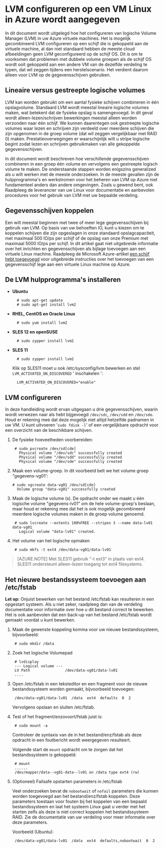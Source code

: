 <properties 
    pageTitle="LVM configureren op een virtuele machine waarop Linux | Microsoft Azure" 
    description="Informatie over het configureren van LVM op Linux in Azure wordt aangegeven." 
    services="virtual-machines-linux" 
    documentationCenter="na" 
    authors="szarkos"  
    manager="timlt" 
    editor="tysonn"
    tag="azure-service-management,azure-resource-manager" />

<tags 
    ms.service="virtual-machines-linux" 
    ms.workload="infrastructure-services" 
    ms.tgt_pltfrm="vm-linux" 
    ms.devlang="na" 
    ms.topic="article" 
    ms.date="08/24/2016" 
    ms.author="szark"/>


# <a name="configure-lvm-on-a-linux-vm-in-azure"></a>LVM configureren op een VM Linux in Azure wordt aangegeven

In dit document wordt uitgelegd hoe het configureren van logische Volume Manager (LVM) in uw Azure virtuele machines. Het is mogelijk gecombineerd LVM configureren op een schijf die is gekoppeld aan de virtuele machine, al dan niet standaard hebben de meeste cloud afbeeldingen geen LVM geconfigureerd op de schijf OS. Dit is om te voorkomen dat problemen met dubbele volume groepen als de schijf OS wordt ooit gekoppeld aan een andere VM van de dezelfde verdeling te typen, dat wil zeggen tijdens een herstelscenario. Het verdient daarom alleen voor LVM op de gegevensschijven gebruiken.


## <a name="linear-vs-striped-logical-volumes"></a>Lineaire versus gestreepte logische volumes

LVM kan worden gebruikt om een aantal fysieke schijven combineren in één opslagvolume. Standaard LVM wordt meestal lineaire logische volumes maken, wat betekent dat de fysieke opslag is samengevoegd. In dit geval wordt alleen-lezen/schrijven bewerkingen meestal alleen worden verzonden naar één schijf. We kunnen daarentegen ook gestreepte logische volumes waar lezen en schrijven zijn verdeeld over meerdere schijven die zijn opgenomen in de groep volume (dat wil zeggen vergelijkbaar met RAID 0) maken. Prestatieoverwegingen er waarschijnlijk wilt u stripe logische begint zodat lezen en schrijven gebruikmaken van alle gekoppelde gegevensschijven.

In dit document wordt beschreven hoe verschillende gegevensschijven combineren in een groep één volume en vervolgens een gestreepte logisch volume te maken. De onderstaande stappen worden enigszins generalized als u wilt werken met de meeste onderzoeken. In de meeste gevallen zijn de hulpprogramma's en werkstromen voor het beheren van LVM op Azure niet fundamenteel anders dan andere omgevingen. Zoals u gewend bent, ook Raadpleeg de leverancier van uw Linux voor documentatie en aanbevolen procedures voor het gebruik van LVM met uw bepaalde verdeling.


## <a name="attaching-data-disks"></a>Gegevensschijven koppelen
Een wilt meestal beginnen met twee of meer lege gegevensschijven bij gebruik van LVM. Op basis van uw behoeften IO, kunt u kiezen om te koppelen schijven die zijn opgeslagen in onze standaard opslagcapaciteit, met maximaal 500 IO/ps per schijf of de opslag van onze Premium met maximaal 5000 IO/ps per schijf. In dit artikel gaat niet uitgebreide informatie over het inrichten en gegevensschijven als bijlage toevoegen aan een virtuele Linux machine. Raadpleeg de Microsoft Azure-artikel [een schijf hebt toegevoegd](virtual-machines-linux-add-disk.md) voor uitgebreide instructies over het toevoegen van een gegevensschijf lege aan een virtuele Linux machine op Azure.

## <a name="install-the-lvm-utilities"></a>De LVM hulpprogramma's installeren

- **Ubuntu**

        # sudo apt-get update
        # sudo apt-get install lvm2

- **RHEL, CentOS en Oracle Linux**

        # sudo yum install lvm2

- **SLES 12 en openSUSE**

        # sudo zypper install lvm2

- **SLES 11**

        # sudo zypper install lvm2

    Klik op SLES11 moet u ook /etc/sysconfig/lvm bewerken en stel `LVM_ACTIVATED_ON_DISCOVERED` ' inschakelen ':

        LVM_ACTIVATED_ON_DISCOVERED="enable" 


## <a name="configure-lvm"></a>LVM configureren
In deze handleiding wordt ervan uitgegaan u drie gegevensschijven, waarin wordt verwezen naar als hebt bijgevoegd `/dev/sdc`, `/dev/sdd` en `/dev/sde`. Houd er rekening mee dat deze mogelijk niet altijd hetzelfde padnamen in uw VM. U kunt uitvoeren '`sudo fdisk -l`' of een vergelijkbare opdracht voor een overzicht van de beschikbare schijven.

1. De fysieke hoeveelheden voorbereiden:

        # sudo pvcreate /dev/sd[cde]
          Physical volume "/dev/sdc" successfully created
          Physical volume "/dev/sdd" successfully created
          Physical volume "/dev/sde" successfully created


2.  Maak een volume-groep. In dit voorbeeld belt we het volume groep "gegevens-vg01':

        # sudo vgcreate data-vg01 /dev/sd[cde]
          Volume group "data-vg01" successfully created


3. Maak de logische volume (s). De opdracht onder we maakt u één logische volume "gegevens-lv01" om de hele volume-groep's beslaan, maar houd er rekening mee dat het is ook mogelijk gecombineerd meerdere logische volumes maken in de groep volume genoemd.

        # sudo lvcreate --extents 100%FREE --stripes 3 --name data-lv01 data-vg01
          Logical volume "data-lv01" created.


4. Het volume van het logische opmaken

        # sudo mkfs -t ext4 /dev/data-vg01/data-lv01

  >[AZURE.NOTE] Met SLES11 gebruik "-t ext3" in plaats van ext4. SLES11 ondersteunt alleen-lezen toegang tot ext4 filesystems.


## <a name="add-the-new-file-system-to-etcfstab"></a>Het nieuwe bestandssysteem toevoegen aan /etc/fstab

**Let op:** Onjuist bewerken van het bestand /etc/fstab kan resulteren in een opgestart systeem. Als u niet zeker, raadpleeg dan van de verdeling documentatie voor informatie over hoe u dit bestand correct te bewerken. Het is ook aanbevolen dat een back-up van het bestand /etc/fstab wordt gemaakt voordat u kunt bewerken.

1. Maak de gewenste koppeling komma voor uw nieuwe bestandssysteem, bijvoorbeeld:

        # sudo mkdir /data


2. Zoek het logische Volumepad

        # lvdisplay
        --- Logical volume ---
        LV Path                /dev/data-vg01/data-lv01
        ....


3. Open /etc/fstab in een teksteditor en een fragment voor de nieuwe bestandssysteem worden gemaakt, bijvoorbeeld toevoegen:

        /dev/data-vg01/data-lv01  /data  ext4  defaults  0  2

    Vervolgens opslaan en sluiten /etc/fstab.


4. Test of het fragment/enzovoort/fstab juist is:

        # sudo mount -a

    Controleer de syntaxis van de in het bestand/enz/fstab als deze opdracht in een foutbericht wordt weergegeven resulteert.

    Volgende start de `mount` opdracht om te zorgen dat het bestandssysteem is gekoppeld:

        # mount
        ......
        /dev/mapper/data--vg01-data--lv01 on /data type ext4 (rw)


5. (Optioneel) Failsafe opstarten parameters in /etc/fstab

    Veel onderzoeken bevat de `nobootwait` of `nofail` parameters die kunnen worden toegevoegd aan het bestand/enz/fstab koppelen. Deze parameters toestaan voor fouten bij het koppelen van een bepaald bestandssysteem en laat het systeem Linux gaat u verder met het starten zelfs als deze is niet correct koppelen het bestandssysteem RAID. Zie de documentatie van uw verdeling voor meer informatie over deze parameters.

    Voorbeeld (Ubuntu):

        /dev/data-vg01/data-lv01  /data  ext4  defaults,nobootwait  0  2
